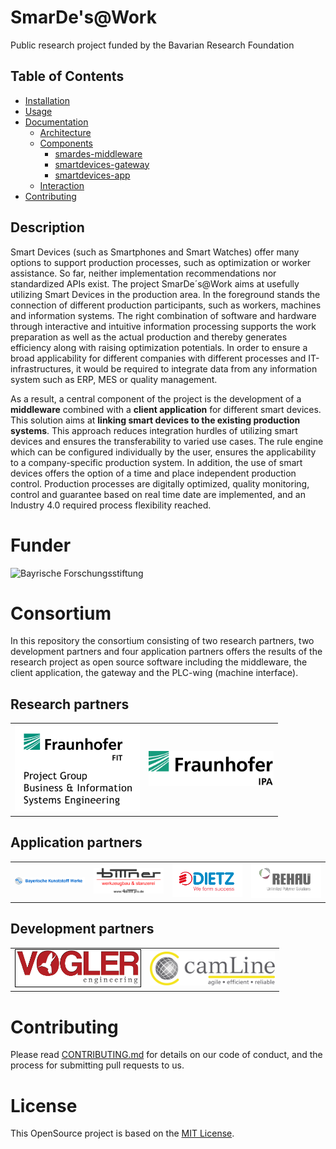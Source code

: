 # SmarDe's@Work

Public research project funded by the Bavarian Research Foundation

## Table of Contents

* [Installation](doc/installation.md)
* [Usage](doc/installation.md#Usage)
* [Documentation](doc/documentation.md)
  * [Architecture](doc/documentation.md#Architecture)
  * [Components](doc/documentation.md#Components)
    * [smardes-middleware](smardes-middleware/README.md)
    * [smartdevices-gateway](smartdevices-gateway/README.md)
    * [smartdevices-app](smartdevices-app/README.md)
  * [Interaction](doc/documentation.md#Interaction)
* [Contributing](CONTRIBUTING.md)

## Description
Smart Devices (such as Smartphones and Smart Watches) offer many options to support production processes, such as optimization or worker assistance. So far, neither implementation recommendations nor standardized APIs exist. The project SmarDe´s@Work aims at usefully utilizing Smart Devices in the production area. In the foreground stands the connection of different production participants, such as workers, machines and information systems. The right combination of software and hardware through interactive and intuitive information processing supports the work preparation as well as the actual production and thereby generates efficiency along with raising optimization potentials. In order to ensure a broad applicability for different companies with different processes and IT-infrastructures, it would be required to integrate data from any information system such as ERP, MES or quality management. 

As a result, a central component of the project is the development of a __middleware__ combined with a __client application__ for different smart devices. This solution aims at __linking smart devices to the existing production systems__. This approach reduces integration hurdles of utilizing smart devices and ensures the transferability to varied use cases. The rule engine which can be configured individually by the user, ensures the applicability to a company-specific production system. In addition, the use of smart devices offers the option of a time and place independent production control. Production processes are digitally optimized, quality monitoring, control and guarantee based on real time date are implemented, and an Industry 4.0 required process flexibility reached.

# Funder

<img width="400" alt="Bayrische Forschungsstiftung" src="https://raw.githubusercontent.com/FraunhoferFITBusinessInformationSystems/SmarDesAtWork/master/Other/Logos/BayrischeForschungsstiftung.jpg"> 


# Consortium
In this repository the consortium consisting of two research partners, two development partners and four application partners offers the results of the research project as open source software including the middleware, the client application, the gateway and the PLC-wing (machine interface). 

## Research partners

<table>
<tr>
    <td><img width="200" alt="Project Group Business Information Systems Engineering of the Fraunhofer FIT" src="https://raw.githubusercontent.com/FraunhoferFITBusinessInformationSystems/SmarDesAtWork/master/Other/Logos/Fraunhofer_FIT.svg?sanitize=true"></td>
    <td><img width="200" alt="Fraunhofer IPA Projektgruppe Regenerative Produktion " src="https://raw.githubusercontent.com/FraunhoferFITBusinessInformationSystems/SmarDesAtWork/master/Other/Logos/Fraunhofer_IPA.svg?sanitize=true"> </td>
</tr>
</table>

## Application partners

<p align="center">
<table border="0">
<tr>
    <td><img width="200" alt="Bayrische Kunststoffwerke" src="https://raw.githubusercontent.com/FraunhoferFITBusinessInformationSystems/SmarDesAtWork/master/Other/Logos/BKW.png"> </td>
    <td><img width="200" alt="biTTner" src="https://raw.githubusercontent.com/FraunhoferFITBusinessInformationSystems/SmarDesAtWork/master/Other/Logos/biTTner.jpg"> </td>
    <td><img width="200" alt="Dietz" src="https://raw.githubusercontent.com/FraunhoferFITBusinessInformationSystems/SmarDesAtWork/master/Other/Logos/Dietz.svg?sanitize=true"></td>
    <td><img width="200" alt="Rehau" src="https://raw.githubusercontent.com/FraunhoferFITBusinessInformationSystems/SmarDesAtWork/master/Other/Logos/Rehau.jpg"></td>
</tr>
</table> </p>

## Development partners

<p align ="center">
<table border="0">
<tr>
    <td><img width="200" style="border: 1px solid black" src="https://raw.githubusercontent.com/FraunhoferFITBusinessInformationSystems/SmarDesAtWork/master/Other/Logos/Vogler.png"></td>
    <td><img width="200" alt="CamLine" src="https://raw.githubusercontent.com/FraunhoferFITBusinessInformationSystems/SmarDesAtWork/master/Other/Logos/Camline.png"></td>
</tr>
</table> </p>


# Contributing
Please read [CONTRIBUTING.md](CONTRIBUTING.md) for details on our code of conduct, and the process for submitting pull requests to us.

# License
This OpenSource project is based on the [MIT License](https://opensource.org/licenses/MIT).

